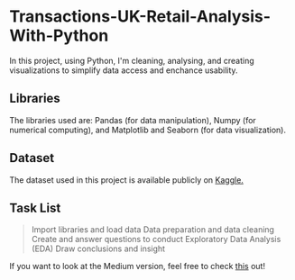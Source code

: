 # Transactions-UK-Retail-Analysis-With-Python
In this project, using Python, I'm cleaning, analysing, and creating visualizations to simplify data access and enchance usability.

## Libraries
The libraries used are: Pandas (for data manipulation), Numpy (for numerical computing), and Matplotlib and Seaborn (for data visualization).

## Dataset
The dataset used in this project is available publicly on [Kaggle.](https://www.kaggle.com/datasets/carrie1/ecommerce-data/data)

## Task List
> Import libraries and load data
> Data preparation and data cleaning
> Create and answer questions to conduct Exploratory Data Analysis (EDA)
> Draw conclusions and insight

<p>If you want to look at the Medium version, feel free to check <a href="https://medium.com/@selseviolin/analisis-data-transaksi-uk-retail-data-analyst-project-b113ac382acb" target="_blank">this</a> out!</p>
